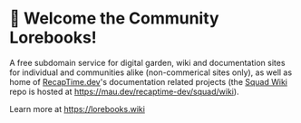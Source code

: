 # 👋 Welcome the Community Lorebooks!

A free subdomain service for digital garden, wiki and documentation sites for individual and communities alike
(non-commerical sites only), as well as home of [RecapTime.dev](https://github.com/recaptime-dev)'s documentation
related projects (the [Squad Wiki](https://wiki.recaptime.dev) repo is hosted at <https://mau.dev/recaptime-dev/squad/wiki>).

Learn more at <https://lorebooks.wiki>
